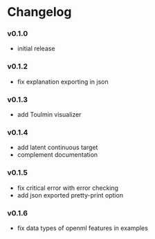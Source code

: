 # Changelog

### v0.1.0
 - initial release

### v0.1.2
 - fix explanation exporting in json
 
### v0.1.3
 - add Toulmin visualizer
 
### v0.1.4
 - add latent continuous target
 - complement documentation

### v0.1.5
 - fix critical error with error checking
 - add json exported pretty-print option

### v0.1.6
 - fix data types of openml features in examples
